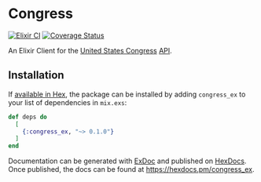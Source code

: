 # Congress

[![Elixir CI](https://github.com/joshrotenberg/congress_ex/actions/workflows/checl.yml/badge.svg)](https://github.com/joshrotenberg/congress_ex/actions/workflows/check.yml)
[![Coverage Status](https://coveralls.io/repos/github/joshrotenberg/congress_ex/badge.svg?branch=main)](https://coveralls.io/github/joshrotenberg/congress_ex?branch=main)

<!-- MDOC !-->

An Elixir Client for the [United States Congress](https://www.congress.gov) [API](https://api.congress.gov).

## Installation

If [available in Hex](https://hex.pm/docs/publish), the package can be installed
by adding `congress_ex` to your list of dependencies in `mix.exs`:

```elixir
def deps do
  [
    {:congress_ex, "~> 0.1.0"}
  ]
end
```

Documentation can be generated with [ExDoc](https://github.com/elixir-lang/ex_doc)
and published on [HexDocs](https://hexdocs.pm). Once published, the docs can
be found at <https://hexdocs.pm/congress_ex>.
